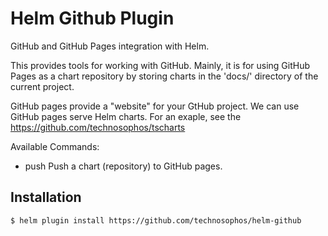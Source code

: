 # Helm Github Plugin

GitHub and GitHub Pages integration with Helm.

This provides tools for working with GitHub. Mainly, it is for using
GitHub Pages as a chart repository by storing charts in the 'docs/' directory
of the current project.

GitHub pages provide a "website" for your GtHub project. We can use GitHub pages
serve Helm charts. For an exaple, see the https://github.com/technosophos/tscharts

Available Commands:

- push Push a chart (repository) to GitHub pages.

## Installation

```console
$ helm plugin install https://github.com/technosophos/helm-github
```
